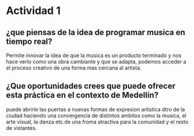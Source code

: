 # Actividad 1

## ¿que piensas de la idea de programar musica en tiempo real?
Permite innovar la idea de que la musica es un producto terminado y nos hace verlo como una obra cambiante y que se adapta, podemos acceder a el proceso creativo de una forma mas cercana al artista.

## ¿Que oportunidades crees que puede ofrecer esta práctica en el contexto de Medellín?

puede abrirle las puertas a nuevas formas de expresion artistica dtro de la ciudad haciendo una convergencia de distintos ambitos como la musica, el arte visual, la danza etc.de una froma atractiva para la comunidad y el resto de vistantes.

